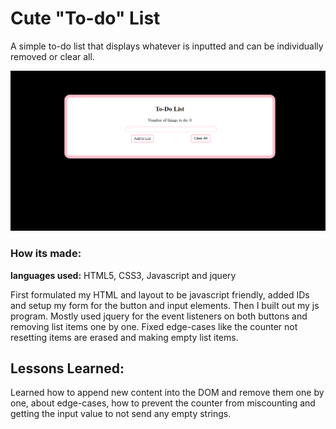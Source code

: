 # Cute "To-do" List

A simple to-do list that displays whatever is inputted and can be individually removed or clear all.

![alt text](img/tdlscreen.png)

### How its made:

**languages used:** HTML5, CSS3, Javascript and jquery

First formulated my HTML and layout to be javascript friendly, added IDs and setup my form for the button and input elements. Then I built out my js program. Mostly used jquery for the event listeners on both buttons and removing list items one by one. Fixed edge-cases like the counter not resetting items are erased and making empty list items.

## Lessons Learned:

Learned how to append new content into the DOM and remove them one by one, about edge-cases, how to prevent the counter from miscounting and getting the input value to not send any empty strings.
